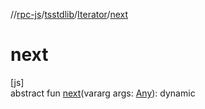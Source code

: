 //[rpc-js](../../../index.md)/[tsstdlib](../index.md)/[Iterator](index.md)/[next](next.md)

# next

[js]\
abstract fun [next](next.md)(vararg args: [Any](https://kotlinlang.org/api/latest/jvm/stdlib/kotlin/-any/index.html)): dynamic
